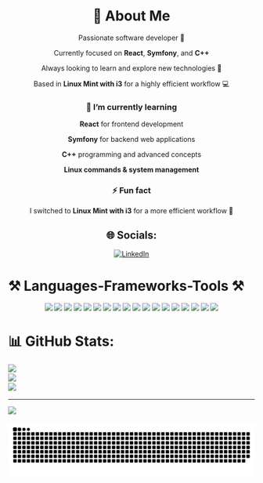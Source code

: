 <div align="center">

# 💫 About Me  
  Passionate software developer 🚀
 
  Currently focused on **React**, **Symfony**, and **C++**  
 
  Always looking to learn and explore new technologies 🌱  
 
  Based in **Linux Mint with i3** for a highly efficient workflow 💻

</div>


<div align="center">

### 🌱 I’m currently learning

 **React** for frontend development
 
 **Symfony** for backend web applications
 
 **C++** programming and advanced concepts
 
 **Linux commands & system management**  

### ⚡ Fun fact

 I switched to **Linux Mint with i3** for a more efficient workflow 🚀  
</div>

<div align="center">

## 🌐 Socials:
[![LinkedIn](https://img.shields.io/badge/LinkedIn-%230077B5.svg?logo=linkedin&logoColor=white)](https://www.linkedin.com/in/haitam-kamal)

</div>

# ⚒️ Languages-Frameworks-Tools ⚒️
<div align="center">
  <img width="50" src="https://img.shields.io/badge/-C%2B%2B?logo=c%2B%2B&logoColor=white" />
  <img width="50" src="https://img.shields.io/badge/-HTML5?logo=html5&logoColor=white" />
  <img width="50" src="https://img.shields.io/badge/-CSS3?logo=css3&logoColor=white" />
  <img width="50" src="https://img.shields.io/badge/-JavaScript?logo=javascript&logoColor=%23F7DF1E" />
  <img width="50" src="https://img.shields.io/badge/-Markdown?logo=markdown&logoColor=white" />
  <img width="50" src="https://img.shields.io/badge/-Bulma?logo=bulma&logoColor=white" />
  <img width="50" src="https://img.shields.io/badge/-EJS?logo=ejs&logoColor=black" />
  <img width="50" src="https://img.shields.io/badge/-Express.js?logo=express&logoColor=%2361DAFB" />
  <img width="50" src="https://img.shields.io/badge/-NPM?logo=npm&logoColor=white" />
  <img width="50" src="https://img.shields.io/badge/-Next%20JS?logo=next.js&logoColor=white" />
  <img width="50" src="https://img.shields.io/badge/-React?logo=react&logoColor=%2361DAFB" />
  <img width="50" src="https://img.shields.io/badge/-Vite?logo=vite&logoColor=white" />
  <img width="50" src="https://img.shields.io/badge/-Symfony?logo=symfony&logoColor=white" />
  <img width="50" src="https://img.shields.io/badge/-TailwindCSS?logo=tailwind-css&logoColor=white" />
  <img width="50" src="https://img.shields.io/badge/-Postgres?logo=postgresql&logoColor=white" />
  <img width="50" src="https://img.shields.io/badge/-Prisma?logo=Prisma&logoColor=white" />
  <img width="50" src="https://img.shields.io/badge/-Git?logo=git&logoColor=white" />
  <img width="50" src="https://img.shields.io/badge/-GitHub?logo=github&logoColor=white" />
</div>












# 📊 GitHub Stats:
![](https://github-readme-stats.vercel.app/api?username=haitamkamal&theme=dracula&hide_border=false&include_all_commits=false&count_private=false)<br/>
![](https://nirzak-streak-stats.vercel.app/?user=haitamkamal&theme=dracula&hide_border=false)<br/>
![](https://github-readme-stats.vercel.app/api/top-langs/?username=haitamkamal&theme=dracula&hide_border=false&include_all_commits=false&count_private=false&layout=compact)

---
[![](https://visitcount.itsvg.in/api?id=haitamkamal&icon=0&color=0)](https://visitcount.itsvg.in)

<!-- Proudly created with GPRM ( https://gprm.itsvg.in ) -->
<picture>
  <source media="(prefers-color-scheme: dark)" srcset="https://raw.githubusercontent.com/haitamkamal/haitamkamal/output/github-snake-dark.svg" />
  <source media="(prefers-color-scheme: light)" srcset="https://raw.githubusercontent.com/haitamkamal/haitamkamal/output/github-snake.svg" />
  <img alt="github-snake" src="https://raw.githubusercontent.com/haitamkamal/haitamkamal/output/github-snake.svg" />
</picture>
